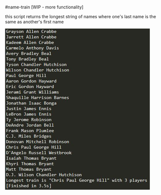 #name-train [WIP - more functionality]

this script returns the longest string of names where one's last name is the same as another's first name

![](https://github.com/jasonli0392/name-train/blob/master/output.JPG)